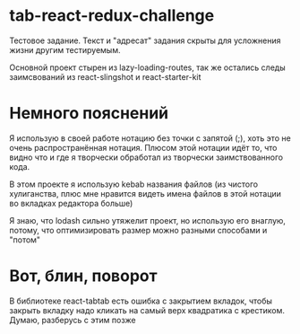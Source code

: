 # tab-react-redux-challenge

Тестовое задание. Текст и "адресат" задания скрыты для усложнения жизни другим тестируемым.

Основной проект стырен из lazy-loading-routes, так же остались следы заимсвований из react-slingshot и react-starter-kit

# Немного пояснений

Я использую в своей работе нотацию без точки с запятой (;), хоть это не очень распространённая 
нотация. Плюсом этой нотации идёт то, что видно что и где я творчески обработал из творчески
заимствованного кода.

В этом проекте я использую kebab названия файлов (из чистого хулиганства, плюс мне 
нравится видеть имена файлов в этой нотации во вкладках редактора больше)

Я знаю, что lodash сильно утяжелит проект, но использую его внаглую, потому, что оптимизировать размер
можно разными способами и "потом"

# Вот, блин, поворот

В библиотеке react-tabtab есть ошибка с закрытием вкладок, чтобы закрыть вкладку надо кликать на самый верх квадратика с крестиком. Думаю, разберусь с этим позже